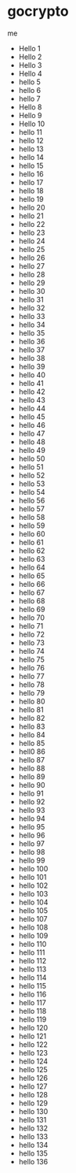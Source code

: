 # gocrypto
me
- Hello 1
- Hello 2
- Hello 3
- Hello 4
- hello 5
- hello 6
- hello 7
- Hello 8
- Hello 9
- Hello 10
- hello 11
- hello 12
- hello 13
- hello 14
- hello 15
- hello 16
- hello 17
- hello 18
- hello 19
- hello 20
- hello 21
- hello 22
- hello 23
- hello 24
- hello 25
- hello 26
- hello 27
- hello 28
- hello 29
- hello 30
- hello 31
- hello 32
- hello 33
- hello 34
- hello 35
- hello 36
- hello 37
- hello 38
- hello 39
- hello 40
- hello 41
- hello 42
- hello 43
- hello 44
- hello 45
- hello 46
- hello 47
- hello 48
- hello 49
- hello 50
- hello 51
- hello 52
- hello 53
- hello 54
- hello 56
- hello 57
- hello 58
- hello 59
- hello 60
- hello 61
- hello 62
- hello 63
- hello 64
- hello 65
- hello 66
- hello 67
- hello 68
- hello 69
- hello 70
- hello 71
- hello 72
- hello 73
- hello 74
- hello 75
- hello 76
- hello 77
- hello 78
- hello 79
- hello 80
- hello 81
- hello 82
- hello 83
- hello 84
- hello 85
- hell0 86
- hello 87
- hello 88
- hello 89
- hello 90
- hello 91
- hello 92
- hello 93
- hello 94
- hello 95
- hello 96
- hello 97
- hello 98
- hello 99
- hello 100
- hello 101
- hello 102
- hello 103
- hello 104
- hello 105
- hello 107
- hello 108
- hello 109
- hello 110
- hello 111
- hello 112
- hello 113
- hello 114
- hello 115
- hello 116
- hello 117
- hello 118
- hello 119
- hello 120
- hello 121
- hello 122
- hello 123
- hello 124
- hello 125
- hello 126
- hello 127
- hello 128
- hello 129
- hello 130
- hello 131
- hello 132
- hello 133
- hello 134
- hello 135
- hello 136
